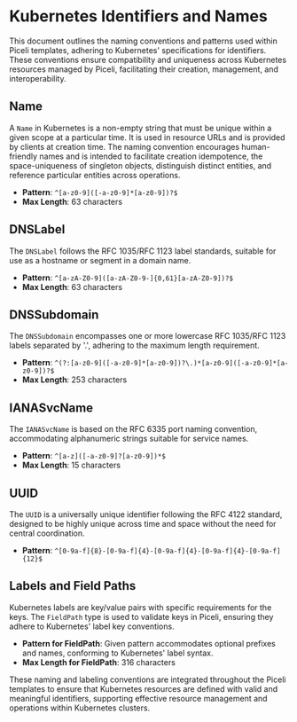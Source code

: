 # Kubernetes Identifiers and Names

This document outlines the naming conventions and patterns used within Piceli templates, adhering to Kubernetes' specifications for identifiers. These conventions ensure compatibility and uniqueness across Kubernetes resources managed by Piceli, facilitating their creation, management, and interoperability.

## Name

A `Name` in Kubernetes is a non-empty string that must be unique within a given scope at a particular time. It is used in resource URLs and is provided by clients at creation time. The naming convention encourages human-friendly names and is intended to facilitate creation idempotence, the space-uniqueness of singleton objects, distinguish distinct entities, and reference particular entities across operations.

- **Pattern**: `^[a-z0-9]([-a-z0-9]*[a-z0-9])?$`
- **Max Length**: 63 characters

## DNSLabel

The `DNSLabel` follows the RFC 1035/RFC 1123 label standards, suitable for use as a hostname or segment in a domain name.

- **Pattern**: `^[a-zA-Z0-9]([a-zA-Z0-9-]{0,61}[a-zA-Z0-9])?$`
- **Max Length**: 63 characters

## DNSSubdomain

The `DNSSubdomain` encompasses one or more lowercase RFC 1035/RFC 1123 labels separated by '.', adhering to the maximum length requirement.

- **Pattern**: `^(?:[a-z0-9]([-a-z0-9]*[a-z0-9])?\.)*[a-z0-9]([-a-z0-9]*[a-z0-9])?$`
- **Max Length**: 253 characters

## IANASvcName

The `IANASvcName` is based on the RFC 6335 port naming convention, accommodating alphanumeric strings suitable for service names.

- **Pattern**: `^[a-z]([-a-z0-9]?[a-z0-9])*$`
- **Max Length**: 15 characters

## UUID

The `UUID` is a universally unique identifier following the RFC 4122 standard, designed to be highly unique across time and space without the need for central coordination.

- **Pattern**: `^[0-9a-f]{8}-[0-9a-f]{4}-[0-9a-f]{4}-[0-9a-f]{4}-[0-9a-f]{12}$`

## Labels and Field Paths

Kubernetes labels are key/value pairs with specific requirements for the keys. The `FieldPath` type is used to validate keys in Piceli, ensuring they adhere to Kubernetes' label key conventions.

- **Pattern for FieldPath**: Given pattern accommodates optional prefixes and names, conforming to Kubernetes' label syntax.
- **Max Length for FieldPath**: 316 characters

These naming and labeling conventions are integrated throughout the Piceli templates to ensure that Kubernetes resources are defined with valid and meaningful identifiers, supporting effective resource management and operations within Kubernetes clusters.
